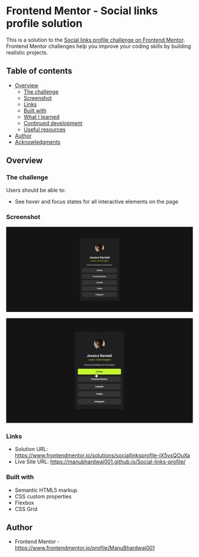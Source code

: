 # Frontend Mentor - Social links profile solution

This is a solution to the [Social links profile challenge on Frontend Mentor](https://www.frontendmentor.io/challenges/social-links-profile-UG32l9m6dQ). Frontend Mentor challenges help you improve your coding skills by building realistic projects.

## Table of contents

- [Overview](#overview)
  - [The challenge](#the-challenge)
  - [Screenshot](#screenshot)
  - [Links](#links)
  - [Built with](#built-with)
  - [What I learned](#what-i-learned)
  - [Continued development](#continued-development)
  - [Useful resources](#useful-resources)
- [Author](#author)
- [Acknowledgments](#acknowledgments)

## Overview

### The challenge

Users should be able to:

- See hover and focus states for all interactive elements on the page

### Screenshot

![Alt text](<Desktop Desgin.png>)

![Alt text](<Desktop Desgin Interactive.png>)

### Links

- Solution URL: https://www.frontendmentor.io/solutions/sociallinksprofile-jX5vsQOuXa
- Live Site URL: https://manubhardwaj001.github.io/Social-links-profile/

### Built with

- Semantic HTML5 markup
- CSS custom properties
- Flexbox
- CSS Grid

## Author

- Frontend Mentor - https://www.frontendmentor.io/profile/ManuBhardwaj001
